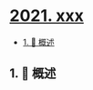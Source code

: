 # [2021. xxx](https://github.com/Tdahuyou/TNotes.leetcode/tree/main/notes/2021.%20xxx)

<!-- region:toc -->

- [1. 📝 概述](#1--概述)

<!-- endregion:toc -->

## 1. 📝 概述

